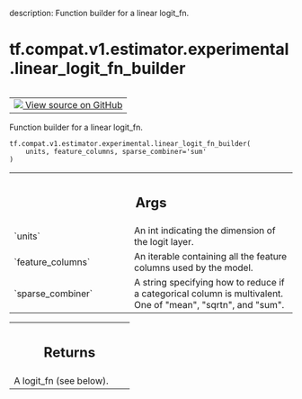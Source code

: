 description: Function builder for a linear logit_fn.

<div itemscope itemtype="http://developers.google.com/ReferenceObject">
<meta itemprop="name" content="tf.compat.v1.estimator.experimental.linear_logit_fn_builder" />
<meta itemprop="path" content="Stable" />
</div>

# tf.compat.v1.estimator.experimental.linear_logit_fn_builder

<!-- Insert buttons and diff -->

<table class="tfo-notebook-buttons tfo-api nocontent" align="left">
<td>
  <a target="_blank" href="https://github.com/tensorflow/estimator/tree/master/tensorflow_estimator/python/estimator/canned/linear.py">
    <img src="https://www.tensorflow.org/images/GitHub-Mark-32px.png" />
    View source on GitHub
  </a>
</td>
</table>



Function builder for a linear logit_fn.

<pre class="devsite-click-to-copy prettyprint lang-py tfo-signature-link">
<code>tf.compat.v1.estimator.experimental.linear_logit_fn_builder(
    units, feature_columns, sparse_combiner='sum'
)
</code></pre>



<!-- Placeholder for "Used in" -->


<!-- Tabular view -->
 <table class="responsive fixed orange">
<colgroup><col width="214px"><col></colgroup>
<tr><th colspan="2"><h2 class="add-link">Args</h2></th></tr>

<tr>
<td>
`units`
</td>
<td>
An int indicating the dimension of the logit layer.
</td>
</tr><tr>
<td>
`feature_columns`
</td>
<td>
An iterable containing all the feature columns used by the
model.
</td>
</tr><tr>
<td>
`sparse_combiner`
</td>
<td>
A string specifying how to reduce if a categorical column
is multivalent.  One of "mean", "sqrtn", and "sum".
</td>
</tr>
</table>



<!-- Tabular view -->
 <table class="responsive fixed orange">
<colgroup><col width="214px"><col></colgroup>
<tr><th colspan="2"><h2 class="add-link">Returns</h2></th></tr>
<tr class="alt">
<td colspan="2">
A logit_fn (see below).
</td>
</tr>

</table>

